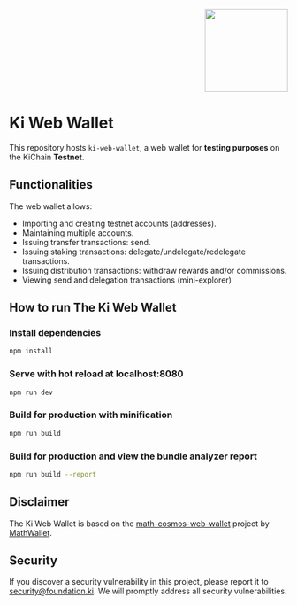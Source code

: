 <p align="right">
    <img width=150px src="https://wallet-testnet.blockchain.ki/static/img/icons/ki-chain.png" />
</p>

# Ki Web Wallet
This repository hosts `ki-web-wallet`, a web wallet for **testing purposes** on the KiChain **Testnet**.


## Functionalities
The web wallet allows:
- Importing and creating testnet accounts (addresses).
- Maintaining multiple accounts.
- Issuing transfer transactions: send.
- Issuing staking transactions: delegate/undelegate/redelegate transactions.
- Issuing distribution transactions: withdraw rewards and/or commissions.
- Viewing send and delegation transactions (mini-explorer)

## How to run The  Ki Web Wallet

### Install dependencies
``` bash
npm install
```
### Serve with hot reload at localhost:8080
```bash
npm run dev
```
### Build for production with minification
```bash
npm run build
```
### Build for production and view the bundle analyzer report
```bash
npm run build --report
```
## Disclaimer

The Ki Web Wallet is based on the [math-cosmos-web-wallet](https://github.com/mathwallet/math-cosmos-web-wallet) project by [MathWallet](https://github.com/mathwallet).

## Security
If you discover a security vulnerability in this project, please report it to security@foundation.ki. We will promptly address all security vulnerabilities.
